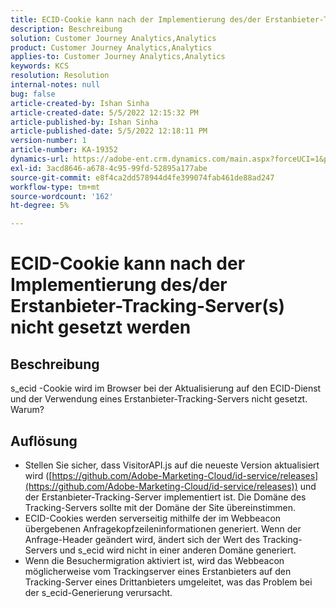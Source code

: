 ```yaml
---
title: ECID-Cookie kann nach der Implementierung des/der Erstanbieter-Tracking-Server(s) nicht gesetzt werden
description: Beschreibung
solution: Customer Journey Analytics,Analytics
product: Customer Journey Analytics,Analytics
applies-to: Customer Journey Analytics,Analytics
keywords: KCS
resolution: Resolution
internal-notes: null
bug: false
article-created-by: Ishan Sinha
article-created-date: 5/5/2022 12:15:32 PM
article-published-by: Ishan Sinha
article-published-date: 5/5/2022 12:18:11 PM
version-number: 1
article-number: KA-19352
dynamics-url: https://adobe-ent.crm.dynamics.com/main.aspx?forceUCI=1&pagetype=entityrecord&etn=knowledgearticle&id=6441c40a-6dcc-ec11-a7b5-6045bd00db25
exl-id: 3acd8646-a678-4c95-99fd-52895a177abe
source-git-commit: e8f4ca2dd578944d4fe399074fab461de88ad247
workflow-type: tm+mt
source-wordcount: '162'
ht-degree: 5%

---
```


# ECID-Cookie kann nach der Implementierung des/der Erstanbieter-Tracking-Server(s) nicht gesetzt werden

## Beschreibung

s_ecid -Cookie wird im Browser bei der Aktualisierung auf den ECID-Dienst und der Verwendung eines Erstanbieter-Tracking-Servers nicht gesetzt. Warum?

## Auflösung


- Stellen Sie sicher, dass VisitorAPI.js auf die neueste Version aktualisiert wird ([https://github.com/Adobe-Marketing-Cloud/id-service/releases](https://github.com/Adobe-Marketing-Cloud/id-service/releases)) und der Erstanbieter-Tracking-Server implementiert ist. Die Domäne des Tracking-Servers sollte mit der Domäne der Site übereinstimmen.
- ECID-Cookies werden serverseitig mithilfe der im Webbeacon übergebenen Anfragekopfzeileninformationen generiert. Wenn der Anfrage-Header geändert wird, ändert sich der Wert des Tracking-Servers und s_ecid wird nicht in einer anderen Domäne generiert.
- Wenn die Besuchermigration aktiviert ist, wird das Webbeacon möglicherweise vom Trackingserver eines Erstanbieters auf den Tracking-Server eines Drittanbieters umgeleitet, was das Problem bei der s_ecid-Generierung verursacht.
